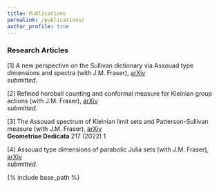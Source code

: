 ```yaml
---
title: Publications
permalink: /publications/
author_profile: true
---
```


### Research Articles
[1] A new perspective on the Sullivan dictionary via Assouad type dimensions and spectra (with J.M. Fraser), [arXiv](https://arxiv.org/abs/2007.15493)  
*submitted.*  

[2] Refined horoball counting and conformal measure for Kleinian group actions (with J.M. Fraser), [arXiv](https://arxiv.org/abs/2202.09178)   
*submitted.*  

[3] The Assouad spectrum of Kleinian limit sets and Patterson-Sullivan
  measure (with J.M. Fraser), [arXiv](https://arxiv.org/abs/2203.04931)  
**Geometriae Dedicata** 217 (2022) 1  

[4] Assouad type dimensions of parabolic Julia sets (with J.M. Fraser), [arXiv](https://arxiv.org/abs/2203.04943)  
*submitted.*  

{% include base_path %}
